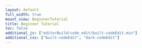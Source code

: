 ```yaml
---
layout: default
full_width: true
mount_view: BeginnerTutorial
title: Beginner Tutorial
toc: false
additional_js: ["editorBuild/code_edit/built-codeEdit.min"]
additional_css: ["built-codeEdit", "dark-codeEdit"]
---
```

 <div id="beginner-tutorial-container"></div>
